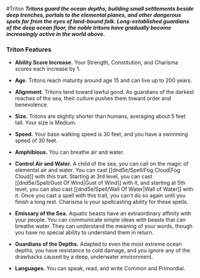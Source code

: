 #Triton
***Tritons guard the ocean depths, building small settlements beside deep trenches, portals to the elemental planes, and other dangerous spots far from the eyes of land-bound folk. Long-established guardians of the deep ocean floor, the noble tritons have gradually become increasingly active in the world above.***

### Triton Features
- **Ability Score Increase.** Your Strength, Constitution, and Charisma scores each increase by 1.

- **Age.** Tritons reach maturity around age 15 and can live up to 200 years.

- **Alignment.** Tritons tend toward lawful good. As guardians of the darkest reaches of the sea, their culture pushes them toward order and benevolence.

- **Size.** Tritons are slightly shorter than humans, averaging about 5 feet tall. Your size is Medium.

- **Speed.** Your base walking speed is 30 feet, and you have a swimming speed of 30 feet.

- **Amphibious.** You can breathe air and water.

- **Control Air and Water.** A child of the sea, you can call on the magic of elemental air and water. You can cast [[dnd5e/Spell/Fog Cloud\|Fog Cloud]] with this trait. Starting at 3rd level, you can cast [[dnd5e/Spell/Gust Of Wind\|Gust of Wind]] with it, and starting at 5th level, you can also cast [[dnd5e/Spell/Wall Of Water\|Wall of Water]] with it. Once you cast a spell with this trait, you can't do so again until you finish a long rest. Charisma is your spellcasting ability for these spells.

- **Emissary of the Sea.** Aquatic beasts have an extraordinary affinity with your people. You can communicate simple ideas with beasts that can breathe water. They can understand the meaning of your words, though you have no special ability to understand them in return.

- **Guardians of the Depths.** Adapted to even the most extreme ocean depths, you have resistance to cold damage, and you ignore any of the drawbacks caused by a deep, underwater environment.

- **Languages.** You can speak, read, and write Common and Primordial.